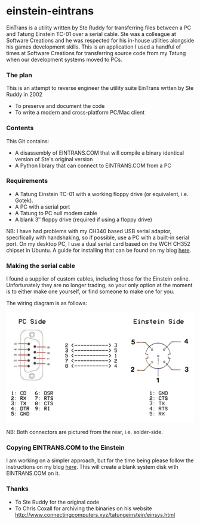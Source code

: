 # einstein-eintrans

EinTrans is a utility written by Ste Ruddy for transferring files between a PC and Tatung Einstein TC-01 over a serial cable. Ste was a colleague at Software Creations and he was respected for his in-house utilities alongside his games development skills. This is an application I used a handful of times at Software Creations for transferring source code from my Tatung when our development systems moved to PCs.

### The plan

This is an attempt to reverse engineer the utility suite EinTrans wrtten by Ste Ruddy in 2002

- To preserve and document the code
- To write a modern and cross-platform PC/Mac client

### Contents

This Git contains:

- A disassembly of EINTRANS.COM that will compile a binary identical version of Ste's original version
- A Python library that can connect to EINTRANS.COM from a PC

### Requirements

- A Tatung Einstein TC-01 with a working floppy drive (or equivalent, i.e. Gotek).
- A PC with a serial port
- A Tatung to PC null modem cable
- A blank 3″ floppy drive (required if using a floppy drive)

NB: I have had problems with my CH340 based USB serial adaptor, specifically with handshaking, so if possible, use a PC with a built-in serial port. On my desktop PC, I use a dual serial card based on the WCH CH352 chipset in Ubuntu. A guide for installing that can be found on my blog [here](http://www.breakintoprogram.co.uk/hardware/installing-a-wch-ch352-pci-serial-card-on-a-linux-pc).

### Making the serial cable

I found a supplier of custom cables, including those for the Einstein online. Unfortunately they are no longer trading, so your only option at the moment is to either make one yourself, or find someone to make one for you.

The wiring diagram is as follows:

![image](./images/null_modem_cable_wiring.png)

NB: Both connectors are pictured from the rear, i.e. solder-side.

### Copying EINTRANS.COM to the Einstein

I am working on a simpler approach, but for the time being please follow the instructions on my blog [here](http://www.breakintoprogram.co.uk/hardware/tatung-einstein/a-guide-to-eintrans). This will create a blank system disk with EINTRANS.COM on it.

### Thanks

- To Ste Ruddy for the original code
- To Chris Coxall for archiving the binaries on his website http://www.connectingcomputers.xyz/tatungeinstein/einsys.html
